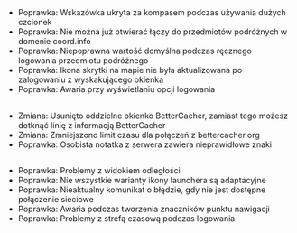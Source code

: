 ##
- Poprawka: Wskazówka ukryta za kompasem podczas używania dużych czcionek
- Poprawka: Nie można już otwierać łączy do przedmiotów podróżnych w domenie coord.info
- Poprawka: Niepoprawna wartość domyślna podczas ręcznego logowania przedmiotu podróżnego
- Poprawka: Ikona skrytki na mapie nie była aktualizowana po zalogowaniu z wyskakującego okienka
- Poprawka: Awaria przy wyświetlaniu opcji logowania

##
- Zmiana: Usunięto oddzielne okienko BetterCacher, zamiast tego możesz dotknąć linię z informacją BetterCacher
- Zmiana: Zmniejszono limit czasu dla połączeń z bettercacher.org
- Poprawka: Osobista notatka z serwera zawiera nieprawidłowe znaki

##
- Poprawka: Problemy z widokiem odległości
- Poprawka: Nie wszystkie warianty ikony launchera są adaptacyjne
- Poprawka: Nieaktualny komunikat o błędzie, gdy nie jest dostępne połączenie sieciowe
- Poprawka: Awaria podczas tworzenia znaczników punktu nawigacji
- Poprawka: Problemy z strefą czasową podczas logowania
